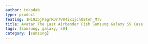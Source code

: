 ```yaml
---
author: tokodab
type: product
featimg: 1Hi9Z5jPagrRDr7V04ix1jChQSteh_MTv
title: Avatar The Last Airbender Fish Samsung Galaxy S9 Case
tags: [samsung, galaxy, s9]
category: [samsung]
---
```

